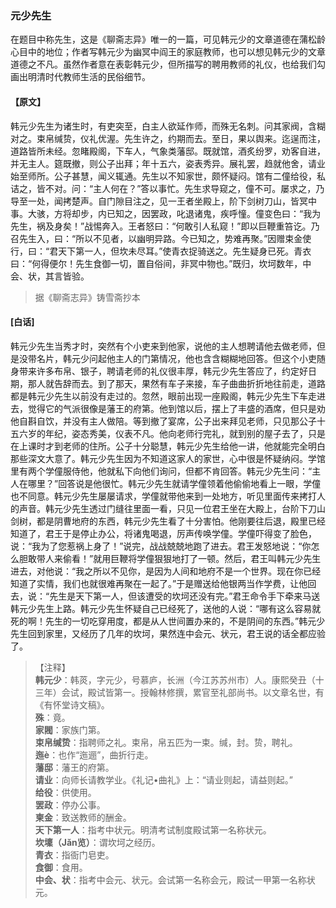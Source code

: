 <script type="text/javascript">
    var head = document.getElementsByTagName('head')[0];
    cssURL = '/public/liao.css';
    linkTag = document.createElement('link');
    linkTag.href = cssURL;
    linkTag.setAttribute('type','text/css');
    linkTag.setAttribute('rel','stylesheet');
    head.appendChild(linkTag);
</script>
### 元少先生

在题目中称先生，这是《聊斋志异》唯一的一篇，可见韩元少的文章道德在蒲松龄心目中的地位；作者写韩元少为幽冥中阎王的家庭教师，也可以想见韩元少的文章道德之不凡。虽然作者意在表彰韩元少，但所描写的聘用教师的礼仪，也给我们勾画出明清时代教师生活的民俗细节。

#### 【原文】
<section>
韩元少先生为诸生时，有吏突至，白主人欲延作师，而殊无名刺。问其家阀，含糊对之。束帛缄贽，仪礼优渥。先生许之，约期而去。至日，果以舆来。迄逞而注，道路皆所未经。忽睹殿阁，下车人，气象类藩邸。既就馆，酒炙纷罗，劝客自进，并无主人。筵既撤，则公子出拜；年十五六，姿表秀异。展礼罢，趋就他舍，请业始至师所。公子甚慧，闻义辄通。先生以不知家世，颇怀疑闷。馆有二僮给役，私诘之，皆不对。问：“主人何在？”答以事忙。先生求导窥之，僮不可。屡求之，乃导至一处，闻拷楚声。自门隙目注之，见一王者坐殿上，阶下剑树刀山，皆冥中事。大骇，方将却步，内已知之，因罢政，叱退诸鬼，疾呼憧。僮变色曰：“我为先生，祸及身矣！”战惕奔入。王者怒曰：“何敢引人私窥！”即以巨鞭重笞讫。乃召先生入，曰：“所以不见者，以幽明异路。今已知之，势难再聚。”因赠束金使行，曰：“君天下第一人，但坎未尽耳。”使青衣捉骑送之。先生疑身已死。青衣曰：“何得便尔！先生食御一切，置自俗间，非冥中物也。”既归，坎坷数年，中会、状，其言皆验。

</section>

> 据《聊斋志异》铸雪斋抄本

#### [白话]
<aside>

韩元少先生当秀才时，突然有个小吏来到他家，说他的主人想聘请他去做老师，但是没带名片，韩元少问起他主人的门第情况，他也含含糊糊地回答。但这个小吏随身带来许多布帛、银子，聘请老师的礼仪很丰厚，韩元少先生答应了，约定好日期，那人就告辞而去。到了那天，果然有车子来接，车子曲曲折折地往前走，道路都是韩元少先生以前没有走过的。忽然，眼前出现一座殿阁，韩元少先生下车走进去，觉得它的气派很像是藩王的府第。他到馆以后，摆上了丰盛的酒席，但只是劝他自斟自饮，并没有主人做陪。等到撤了宴席，公子出来拜见老师，只见那公子十五六岁的年纪，姿态秀美，仪表不凡。他向老师行完礼，就到别的屋子去了，只是在上课时才到老师的住所。公子十分聪慧，韩元少先生给他一讲，他就能完全明白那些深文大意了。韩元少先生因为不知道这家人的家世，心中很是怀疑纳闷。学馆里有两个学僮服侍他，他就私下向他们询问，但都不肯回答。韩元少先生问：“主人在哪里？”回答说是他很忙。韩元少先生就请学僮领着他偷偷地看上一眼，学僮也不同意。韩元少先生屡屡请求，学僮就带他来到一处地方，听见里面传来拷打人的声音。韩元少先生透过门缝往里面一看，只见一位君王坐在大殿上，台阶下刀山剑树，都是阴曹地府的东西，韩元少先生看了十分害怕。他刚要往后退，殿里已经知道了，君王于是停止办公，将诸鬼喝退，厉声传唤学僮。学僮吓得变了脸色，说：“我为了您惹祸上身了！”说完，战战兢兢地跑了进去。君王发怒地说：“你怎么胆敢带人来偷看！”就用巨鞭将学僮狠狠地打了一顿。然后，君王叫韩元少先生进去，对他说：“我之所以不见你，是因为人间和地府不是一个世界。现在你已经知道了实情，我们也就很难再聚在一起了。”于是赠送给他银两当作学费，让他回去，说：“先生是天下第一人，但该遭受的坎坷还没有完。”君王命令手下牵来马送韩元少先生上路。韩元少先生怀疑自己已经死了，送他的人说：“哪有这么容易就死的啊！先生的一切吃穿用度，都是从人世间置办来的，不是阴间的东西。”韩元少先生回到家里，又经历了几年的坎坷，果然连中会元、状元，君王说的话全都应验了。

</aside>

> 【注释】  
<b>韩元少</b>：韩菼，字元少，号慕庐，长洲（今江苏苏州市）人。康熙癸丑（十三年）会试，殿试皆第一。授翰林修撰，累官至礼部尚书。以文章名世，有《有怀堂诗文稿》。  
<b>殊</b>：竟。  
<b>家閥</b>：家族门第。  
<b>束帛缄贽</b>：指聘师之礼。束帛，帛五匹为一束。缄，封。贽，聘礼。  
<b>迤è</b>：也作“迤逦”，曲折行走。  
<b>藩邸</b>：藩王的府第。  
<b>请业</b>：向师长请教学业。《礼记•曲礼》上：“请业则起，请益则起。”  
<b>给役</b>：供使用。  
<b>罢政</b>：停办公事。  
<b>柬金</b>：致送教师的酬金。  
<b>天下第一人</b>：指考中状元。明清考试制度殿试第一名称状元。  
<b>坎壈（Jǎn览）</b>：谓坎坷之经历。  
<b>青衣</b>：指衙门皂吏。  
<b>食御</b>：食用。  
<b>中会、状</b>：指考中会元、状元。会试第一名称会元，殿试一甲第一名称状元。  
